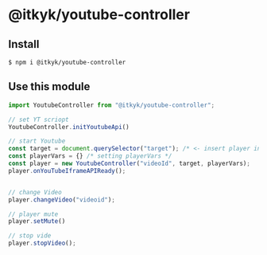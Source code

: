 # @itkyk/youtube-controller  

## Install
```shell
$ npm i @itkyk/youtube-controller
```

## Use this module

```typescript
import YoutubeController from "@itkyk/youtube-controller";

// set YT scriopt
YoutubeController.initYoutubeApi()

// start Youtube
const target = document.querySelector("target"); /* <- insert player in this selector*/
const playerVars = {} /* setting playerVars */
const player = new YoutubeController("videoId", target, playerVars);
player.onYouTubeIframeAPIReady();


// change Video
player.changeVideo("videoid");

// player mute
player.setMute()

// stop vide
player.stopVideo();
```